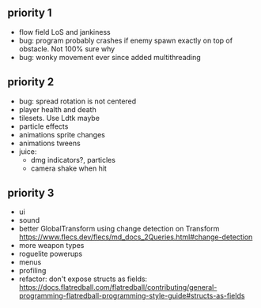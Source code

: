 ## priority 1
- flow field LoS and jankiness
- bug: program probably crashes if enemy spawn exactly on top of obstacle. Not 100% sure why
- bug: wonky movement ever since added multithreading

## priority 2
- bug: spread rotation is not centered
- player health and death
- tilesets. Use Ldtk maybe
- particle effects
- animations sprite changes
- animations tweens
- juice:
  - dmg indicators?, particles
  - camera shake when hit

## priority 3
- ui
- sound
- better GlobalTransform using change detection on Transform https://www.flecs.dev/flecs/md_docs_2Queries.html#change-detection
- more weapon types
- roguelite powerups
- menus
- profiling
- refactor: don't expose structs as fields: https://docs.flatredball.com/flatredball/contributing/general-programming-flatredball-programming-style-guide#structs-as-fields